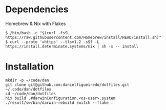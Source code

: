 # Dependencies

Homebrew & Nix with Flakes

```
$ /bin/bash -c "$(curl -fsSL https://raw.githubusercontent.com/Homebrew/install/HEAD/install.sh)"
$ curl --proto '=https' --tlsv1.2 -sSf -L https://install.determinate.systems/nix | sh -s -- install
```

# Installation

```
mkdir -p ~/code/dan
git clone git@github.com:danielfigueiredo/dotfiles.git ~/.code/dan/dotfiles
cd ~/code/dan/dotfiles
nix build .#darwinConfiguration.<os-user>.system
./result/sw/bin/darwin-rebuild switch --flake .
```
